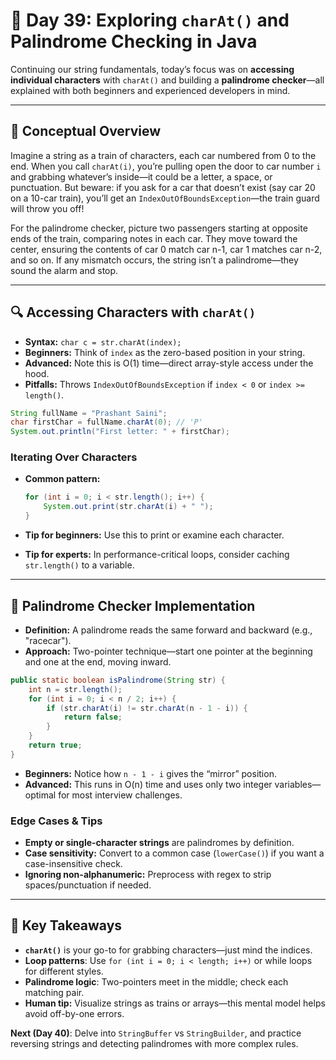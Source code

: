 # 📘 Day 39: Exploring `charAt()` and Palindrome Checking in Java

Continuing our string fundamentals, today’s focus was on **accessing individual characters** with `charAt()` and building a **palindrome checker**—all explained with both beginners and experienced developers in mind.

---

## 🌟 Conceptual Overview

Imagine a string as a train of characters, each car numbered from 0 to the end. When you call `charAt(i)`, you’re pulling open the door to car number `i` and grabbing whatever’s inside—it could be a letter, a space, or punctuation. But beware: if you ask for a car that doesn’t exist (say car 20 on a 10-car train), you’ll get an `IndexOutOfBoundsException`—the train guard will throw you off!

For the palindrome checker, picture two passengers starting at opposite ends of the train, comparing notes in each car. They move toward the center, ensuring the contents of car 0 match car n-1, car 1 matches car n-2, and so on. If any mismatch occurs, the string isn’t a palindrome—they sound the alarm and stop.

---

## 🔍 Accessing Characters with `charAt()`

* **Syntax:** `char c = str.charAt(index);`
* **Beginners:** Think of `index` as the zero-based position in your string.
* **Advanced:** Note this is O(1) time—direct array-style access under the hood.
* **Pitfalls:** Throws `IndexOutOfBoundsException` if `index < 0` or `index >= length()`.

```java
String fullName = "Prashant Saini";
char firstChar = fullName.charAt(0); // 'P'
System.out.println("First letter: " + firstChar);
```

### Iterating Over Characters

* **Common pattern:**

  ```java
  for (int i = 0; i < str.length(); i++) {
      System.out.print(str.charAt(i) + " ");
  }
  ```
* **Tip for beginners:** Use this to print or examine each character.
* **Tip for experts:** In performance-critical loops, consider caching `str.length()` to a variable.

---

## 🔄 Palindrome Checker Implementation

* **Definition:** A palindrome reads the same forward and backward (e.g., "racecar").
* **Approach:** Two-pointer technique—start one pointer at the beginning and one at the end, moving inward.

```java
public static boolean isPalindrome(String str) {
    int n = str.length();
    for (int i = 0; i < n / 2; i++) {
        if (str.charAt(i) != str.charAt(n - 1 - i)) {
            return false;
        }
    }
    return true;
}
```

* **Beginners:** Notice how `n - 1 - i` gives the “mirror” position.
* **Advanced:** This runs in O(n) time and uses only two integer variables—optimal for most interview challenges.

### Edge Cases & Tips

* **Empty or single-character strings** are palindromes by definition.
* **Case sensitivity:** Convert to a common case (`lowerCase()`) if you want a case-insensitive check.
* **Ignoring non-alphanumeric:** Preprocess with regex to strip spaces/punctuation if needed.

---

## 🔑 Key Takeaways

* **`charAt()`** is your go-to for grabbing characters—just mind the indices.
* **Loop patterns**: Use `for (int i = 0; i < length; i++)` or while loops for different styles.
* **Palindrome logic**: Two-pointers meet in the middle; check each matching pair.
* **Human tip:** Visualize strings as trains or arrays—this mental model helps avoid off-by-one errors.

**Next (Day 40)**: Delve into `StringBuffer` vs `StringBuilder`, and practice reversing strings and detecting palindromes with more complex rules.
